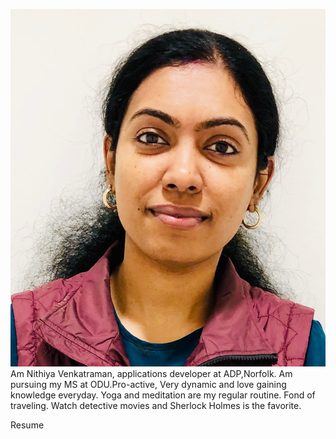 ![picture](IMG-6237.JPG)
Am Nithiya Venkatraman, applications developer at ADP,Norfolk. Am pursuing my MS at ODU.Pro-active, Very dynamic and love gaining knowledge everyday. Yoga and meditation are my regular routine. Fond of traveling. Watch detective movies and Sherlock Holmes is the favorite.

Resume

